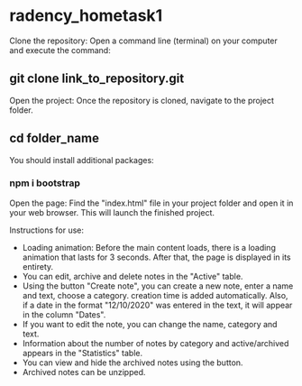 # radency_hometask1

Clone the repository:
Open a command line (terminal) on your computer and execute the command:
## git clone link_to_repository.git

Open the project: Once the repository is cloned, navigate to the project folder.
## cd folder_name

You should install additional packages:
### npm i bootstrap

Open the page: Find the "index.html" file in your project folder and open it in your web browser. This will launch the finished project.

Instructions for use:

* Loading animation: Before the main content loads, there is a loading animation that lasts for 3 seconds. After that, the page is displayed in its entirety.
* You can edit, archive and delete notes in the "Active" table.
* Using the button "Create note", you can create a new note, enter a name and text, choose a category. creation time is added automatically. Also, if a date in the format "12/10/2020" was entered in the text, it will appear in the column "Dates".
* If you want to edit the note, you can change the name, category and text.
* Information about the number of notes by category and active/archived appears in the "Statistics" table.
* You can view and hide the archived notes using the button.
* Archived notes can be unzipped.
